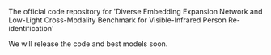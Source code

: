 The official code repository for 'Diverse Embedding Expansion Network and Low-Light Cross-Modality Benchmark for Visible-Infrared Person Re-identification'


We will release the code and best models soon.
